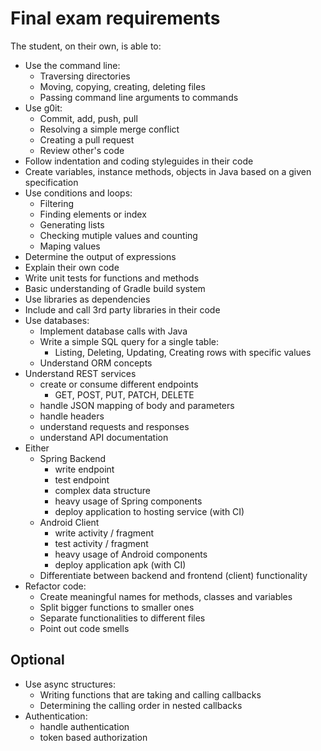 # Final exam requirements

The student, on their own, is able to:

 -  Use the command line:
     -  Traversing directories
     -  Moving, copying, creating, deleting files
     -  Passing command line arguments to commands
 -  Use g0it:
     -  Commit, add, push, pull
     -  Resolving a simple merge conflict
     -  Creating a pull request
     -  Review other's code
 -  Follow indentation and coding styleguides in their code
 -  Create variables, instance methods, objects in Java based on a given specification
 -  Use conditions and loops:
     -  Filtering
     -  Finding elements or index
     -  Generating lists
     -  Checking mutiple values and counting
     -  Maping values
 -  Determine the output of expressions
 -  Explain their own code
 -  Write unit tests for functions and methods
 -  Basic understanding of Gradle build system
 -  Use libraries as dependencies
 -  Include and call 3rd party libraries in their code
 -  Use databases:
     -  Implement database calls with Java
     -  Write a simple SQL query for a single table:
         -  Listing, Deleting, Updating, Creating rows with specific values
     -  Understand ORM concepts
 -  Understand REST services
     -  create or consume different endpoints
         -  GET, POST, PUT, PATCH, DELETE
     -  handle JSON mapping of body and parameters
     -  handle headers
     -  understand requests and responses
     -  understand API documentation
 -  Either
     -  Spring Backend
         -  write endpoint
         -  test endpoint
         -  complex data structure
         -  heavy usage of Spring components
         -  deploy application to hosting service (with CI)
     - Android Client
         -  write activity / fragment
         -  test activity / fragment
         -  heavy usage of Android components
         -  deploy application apk (with CI)
     - Differentiate between backend and frontend (client) functionality
 -  Refactor code:
     -  Create meaningful names for methods, classes and variables
     -  Split bigger functions to smaller ones
     -  Separate functionalities to different files
     -  Point out code smells

## Optional

 -  Use async structures:
     -  Writing functions that are taking and calling callbacks
     -  Determining the calling order in nested callbacks
 -  Authentication: 
     -  handle authentication
     -  token based authorization

